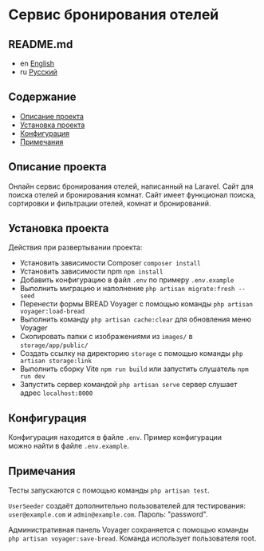 # Сервис бронирования отелей

## README.md

* en [English](../README.md)
* ru [Русский](README.ru.md)

## Содержание

* [Описание проекта](#описание-проекта)
* [Установка проекта](#установка-проекта)
* [Конфигурация](#конфигурация)
* [Примечания](#примечания)

## Описание проекта

Онлайн сервис бронирования отелей, написанный на Laravel. Сайт для поиска отелей
и бронирования комнат. Сайт имеет функционал поиска, сортировки и
фильтрации отелей, комнат и бронирований.

## Установка проекта

Действия при развертывании проекта:

* Установить зависимости Composer `composer install`
* Установить зависимости npm `npm install`
* Добавить конфигурацию в файл `.env` по примеру `.env.example`
* Выполнить миграцию и наполнение `php artisan migrate:fresh --seed`
* Перенести формы BREAD Voyager с помощью команды `php artisan voyager:load-bread`
* Выполнить команду `php artisan cache:clear` для обновления меню Voyager
* Скопировать папки с изображениями из `images/` в `storage/app/public/`
* Создать ссылку на директорию `storage` с помощью команды `php artisan storage:link`
* Выполнить сборку Vite `npm run build` или запустить слушатель `npm run dev`
* Запустить сервер командой `php artisan serve` сервер слушает адрес `localhost:8000`

## Конфигурация

Конфигурация находится в файле `.env`. Пример конфигурации  
можно найти в файле `.env.example`.

## Примечания

Тесты запускаются с помощью команды `php artisan test`.

`UserSeeder` создаёт дополнительно пользователей для тестирования:  
`user@example.com` и `admin@example.com`. Пароль: "password".

Административная панель Voyager сохраняется с помощью команды  
`php artisan voyager:save-bread`.
Команда использует пользователя root.
